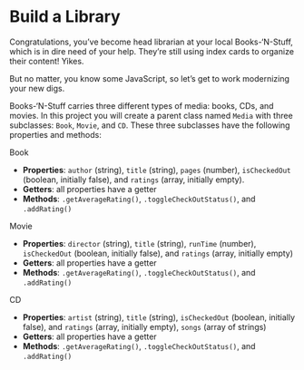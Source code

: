# Build a Library

Congratulations, you’ve become head librarian at your local Books-‘N-Stuff, which is in dire need of your help. They’re still using index cards to organize their content! Yikes.

But no matter, you know some JavaScript, so let’s get to work modernizing your new digs.

Books-‘N-Stuff carries three different types of media: books, CDs, and movies. In this project you will create a parent class named `Media` with three subclasses: `Book`, `Movie`, and `CD`. These three subclasses have the following properties and methods:

Book
* __Properties__: `author` (string), `title` (string), `pages` (number), `isCheckedOut` (boolean, initially false), and `ratings` (array, initially empty).
* __Getters__: all properties have a getter
* __Methods__: `.getAverageRating()`, `.toggleCheckOutStatus()`, and `.addRating()`

Movie
* __Properties__: `director` (string), `title` (string), `runTime` (number), `isCheckedOut` (boolean, initially false), and `ratings` (array, initially empty)
* __Getters__: all properties have a getter
* __Methods__: `.getAverageRating()`, `.toggleCheckOutStatus()`, and `.addRating()`

CD
* __Properties__: `artist` (string), `title` (string), `isCheckedOut` (boolean, initially false), and `ratings` (array, initially empty), `songs` (array of strings)
* __Getters__: all properties have a getter
* __Methods__: `.getAverageRating()`, `.toggleCheckOutStatus()`, and `.addRating()`
